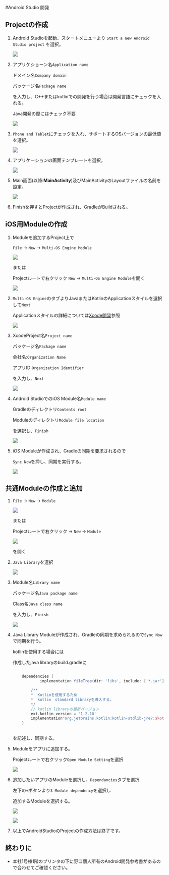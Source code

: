 #Android Studio 開発

## Projectの作成
1. Android Studioを起動、スタートメニューより
	`Start a new Android Studio project`
	を選択。
	
	![](pics/StartMenu.png)
	
1. アプリケショーン名`Application name`

	ドメイン名`Company domain`
	
	パッケージ名`Package name`
	
	を入力し、C++またはkotlinでの開発を行う場合は開発言語にチェックを入れる。
	
	Java開発の際にはチェック不要
	
	![](pics/CreateProject.png)

1. `Phone and Tablet`にチェックを入れ、サポートするOSバージョンの最低値を選択。

	![](pics/TargetAndroidDevice.png)

1. アプリケーションの画面テンプレートを選択。

	![](pics/ActivityTemplate.png)

	
1. Main画面(以降:**MainActivity**)及びMainActivityのLayoutファイルの名前を設定。 

	![](pics/ConfigureActivity.png)

1. Finishを押すとProjectが作成され、GradleがBuildされる。

## iOS用Moduleの作成

1. Moduleを追加するProject上で

	`File` -> `New` -> `Multi-OS Engine Module`
	
	![](pics/NewModule1.png)
	
	または
	
	Projectルートで右クリック `New` -> `Multi-OS Engine Module`を開く
	
	![](pics/NewModule2.png)
	
	
1. `Multi-OS Engine`のタブよりJavaまたはKotlinのApplicationスタイルを選択して`Next`

	Applicationスタイルの詳細については[Xcode開発]()参照
	
	
	![](pics/MOE.png)
	
1. XcodeProject名`Project name`
	
	パッケージ名`Package name`
	
	会社名:`Organization Name`
	
	アプリID:`Organization Identifier`
	
	を入力し、`Next`
	
	![](pics/iOSProject.png)

1. Android StudioでのiOS Module名`Module name`

	Gradleのディレクトリ`Contents root`
	
	Moduleのディレクトリ`Module file location`
	
	を選択し、`Finish`

	![](pics/iOSModule.png)

1. iOS Moduleが作成され、Gradleの同期を要求されるので

	`Sync Now`を押し、同期を実行する。
	
	![](pics/MOESync.png)
	

## 共通Moduleの作成と追加
	
1. `File` -> `New` -> `Module`

	![](pics/CreateCommonModule-1.png)
	
	または
	
	Projectルートで右クリック -> `New` -> `Module`
	
	![](pics/CreateCommonModule-2.png)
	
	を開く
	
1. `Java Library`を選択

	![](pics/SelectModuleStyle.png)
	
1. Module名`Library name`

	パッケージ名`Java package name`
	
	Class名`Java class name`
	
	を入力し、`Finish`		

	![](pics/JavaLib.png)
	

1. Java Library Moduleが作成され、Gradleの同期を求められるので`Sync Now`で同期を行う。

	kotlinを使用する場合には
	
	作成したjava libraryのbuild.gradleに
	
	``` build.gradle
	
		dependencies {
        		implementation fileTree(dir: 'libs', include: ['*.jar'])

        	/**
         	*  Kotlinを使用するため
         	*  kotlin　standard libraryを導入する。
         	*/
        	// kotlin libraryの最新バージョン
        	ext.kotlin_version = '1.2.10'
        	implementation"org.jetbrains.kotlin:kotlin-stdlib-jre7:$kotlin_version"
        }
		
	```
	
	を記述し、同期する。
	
	
1. Moduleをアプリに追加する。

	Projectルートで右クリック`Open Module Setting`を選択
	
	![](pics/openModuleSetting.png)
	

1. 追加したいアプリのModuleを選択し、`Dependancies`タブを選択

	左下の`+`ボタンより`3 Module dependency`を選択し
	
	追加するModuleを選択する。
	
	![](pics/moduleDependency.png)
	
	![](pics/addLibrary.png)
	

1. 以上でAndroidStudioのProjectの作成方法は終了です。


## 終わりに

- 本社1号棟1階のプリンタの下に野口個人所有のAndroid開発参考書があるので合わせてご確認ください。
	
